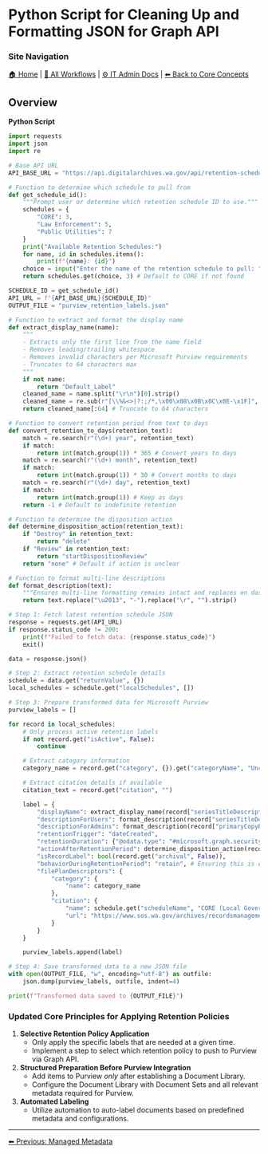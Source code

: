 <!-- description: Documentation about Python Script for Cleaning Up and Formatting JSON for Graph API for Your Organization. -->

# Python Script for Cleaning Up and Formatting JSON for Graph API

### Site Navigation
[🏠 Home](../../README.md) | [📂 All Workflows](../../users/users.md) | [⚙ IT Admin Docs](../../it-admins/README.md) | [⬅ Back to Core Concepts](../README.md)

## Overview
**Python Script**
```python
import requests
import json
import re

# Base API URL
API_BASE_URL = "https://api.digitalarchives.wa.gov/api/retention-schedules/"

# Function to determine which schedule to pull from
def get_schedule_id():
	"""Prompt user or determine which retention schedule ID to use."""
	schedules = {
		"CORE": 3,
		"Law Enforcement": 5,
		"Public Utilities": 7
	}
	print("Available Retention Schedules:")
	for name, id in schedules.items():
		print(f"{name}: {id}")
	choice = input("Enter the name of the retention schedule to pull: ").strip()
	return schedules.get(choice, 3) # Default to CORE if not found

SCHEDULE_ID = get_schedule_id()
API_URL = f"{API_BASE_URL}{SCHEDULE_ID}"
OUTPUT_FILE = "purview_retention_labels.json"

# Function to extract and format the display name
def extract_display_name(name):
	"""
	- Extracts only the first line from the name field
	- Removes leading/trailing whitespace
	- Removes invalid characters per Microsoft Purview requirements
	- Truncates to 64 characters max
	"""
	if not name:
		return "Default_Label"
	cleaned_name = name.split("\r\n")[0].strip()
	cleaned_name = re.sub(r"[\\%&<>|?:;/*,\x00\x08\x0B\x0C\x0E-\x1F]", "", cleaned_name) # Remove invalid characters
	return cleaned_name[:64] # Truncate to 64 characters

# Function to convert retention period from text to days
def convert_retention_to_days(retention_text):
	match = re.search(r"(\d+) year", retention_text)
	if match:
		return int(match.group(1)) * 365 # Convert years to days
	match = re.search(r"(\d+) month", retention_text)
	if match:
		return int(match.group(1)) * 30 # Convert months to days
	match = re.search(r"(\d+) day", retention_text)
	if match:
		return int(match.group(1)) # Keep as days
	return -1 # Default to indefinite retention

# Function to determine the disposition action
def determine_disposition_action(retention_text):
	if "Destroy" in retention_text:
		return "delete"
	if "Review" in retention_text:
		return "startDispositionReview"
	return "none" # Default if action is unclear

# Function to format multi-line descriptions
def format_description(text):
	"""Ensures multi-line formatting remains intact and replaces en dashes"""
	return text.replace("\u2013", "-").replace("\r", "").strip()

# Step 1: Fetch latest retention schedule JSON
response = requests.get(API_URL)
if response.status_code != 200:
	print(f"Failed to fetch data: {response.status_code}")
	exit()

data = response.json()

# Step 2: Extract retention schedule details
schedule = data.get("returnValue", {})
local_schedules = schedule.get("localSchedules", [])

# Step 3: Prepare transformed data for Microsoft Purview
purview_labels = []

for record in local_schedules:
	# Only process active retention labels
	if not record.get("isActive", False):
		continue

	# Extract category information
	category_name = record.get("category", {}).get("categoryName", "Uncategorized")

	# Extract citation details if available
	citation_text = record.get("citation", "")

	label = {
		"displayName": extract_display_name(record["seriesTitleDescription"]),
		"descriptionForUsers": format_description(record["seriesTitleDescription"]),
		"descriptionForAdmins": format_description(record["primaryCopyRetention"]),
		"retentionTrigger": "dateCreated",
		"retentionDuration": {"@odata.type": "#microsoft.graph.security.retentionDurationInDays", "days": convert_retention_to_days(record["primaryCopyRetention"])},
		"actionAfterRetentionPeriod": determine_disposition_action(record["primaryCopyRetention"]),
		"isRecordLabel": bool(record.get("archival", False)),
		"behaviorDuringRetentionPeriod": "retain", # Ensuring this is explicitly defined
		"filePlanDescriptors": {
			"category": {
				"name": category_name
			},
			"citation": {
				"name": schedule.get("scheduleName", "CORE (Local Government Common Records Retention Schedule)"),
				"url": "https://www.sos.wa.gov/archives/recordsmanagement/local-government-records-retention-schedules---alphabetical-list.aspx"
			}
		}
	}

	purview_labels.append(label)

# Step 4: Save transformed data to a new JSON file
with open(OUTPUT_FILE, "w", encoding="utf-8") as outfile:
	json.dump(purview_labels, outfile, indent=4)

print(f"Transformed data saved to {OUTPUT_FILE}")
```

### Updated Core Principles for Applying Retention Policies

1. **Selective Retention Policy Application**
    - Only apply the specific labels that are needed at a given time.
    - Implement a step to select which retention policy to push to Purview via Graph API.
2. **Structured Preparation Before Purview Integration**
    - Add items to Purview _only_ after establishing a Document Library.
    - Configure the Document Library with Document Sets and all relevant metadata required for Purview.
3. **Automated Labeling**
    - Utilize automation to auto-label documents based on predefined metadata and configurations.

---

[⬅ Previous: Managed Metadata](managed-metadata.md)